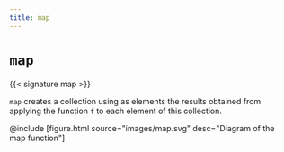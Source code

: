 ```yaml
---
title: map
---
```


# `map`

{{< signature map >}}

`map` creates a collection using as elements the results obtained from applying the function `f` to each element of this collection.

@include [figure.html source="images/map.svg" desc="Diagram of the map function"]
